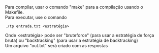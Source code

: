 Para compilar, usar o comando "make" para a compilação usando o Makefile.<br />
Para executar, use o comando<br />

    ./tp entrada.txt <estratégia>
      
Onde <estratégia> pode ser "bruteforce" (para usar a estratégia de força bruta) ou "backtracking" (para usar a estratégia de backtracking)<br />
Um arquivo "out.txt" será criado com as respostas<br />
